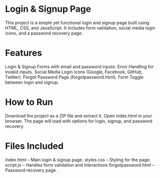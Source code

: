 # Login & Signup Page
This project is a simple yet functional login and signup page built using HTML, CSS, and JavaScript. It includes form validation, social media login icons, and a password recovery page. 

# Features
Login & Signup Forms with email and password inputs. 
Error Handling for invalid inputs. 
Social Media Login Icons (Google, Facebook, GitHub, Twitter). 
Forgot Password Page (forgotpassword.html). 
Form Toggle between login and signup.

# How to Run
Download the project as a ZIP file and extract it. 
Open index.html in your browser. 
The page will load with options for login, signup, and password recovery.

# Files Included
index.html – Main login & signup page. 
styles.css – Styling for the page. 
script.js – Handles form validation and interactions 
forgotpassword.html – Password recovery page .
